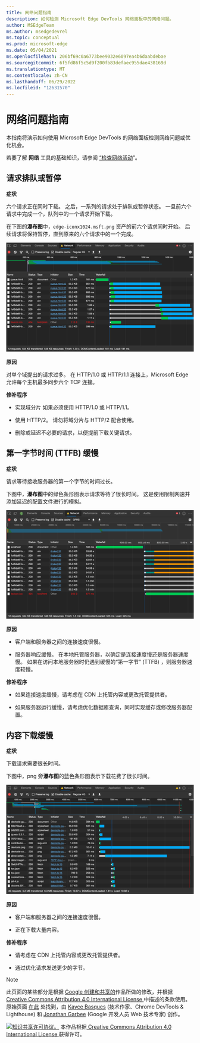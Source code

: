 ```yaml
---
title: 网络问题指南
description: 如何检测 Microsoft Edge DevTools 网络面板中的网络问题。
author: MSEdgeTeam
ms.author: msedgedevrel
ms.topic: conceptual
ms.prod: microsoft-edge
ms.date: 05/04/2021
ms.openlocfilehash: 206bf69c0a6773bee9032e6097ea4b6daabdebae
ms.sourcegitcommit: 6f5fd86f5c5d9f200fb83defaec955dae438169d
ms.translationtype: MT
ms.contentlocale: zh-CN
ms.lasthandoff: 06/29/2022
ms.locfileid: "12631570"
---
```

<!-- delete this notice and at bottom of file? search other repo to try to confirm that this article is based on a copy -->
<!-- Copyright Kayce Basques and Jonathan Garbee

   Licensed under the Apache License, Version 2.0 (the "License");
   you may not use this file except in compliance with the License.
   You may obtain a copy of the License at

       https://www.apache.org/licenses/LICENSE-2.0

   Unless required by applicable law or agreed to in writing, software
   distributed under the License is distributed on an "AS IS" BASIS,
   WITHOUT WARRANTIES OR CONDITIONS OF ANY KIND, either express or implied.
   See the License for the specific language governing permissions and
   limitations under the License.  -->
# <a name="network-issues-guide"></a>网络问题指南

本指南将演示如何使用 Microsoft Edge DevTools 的网络面板检测网络问题或优化机会。

若要了解 **网络** 工具的基础知识，请参阅 [“检查网络活动](index.md)”。


<!-- ====================================================================== -->
## <a name="queued-or-stalled-requests"></a>请求排队或暂停

**症状**

六个请求正在同时下载。  之后，一系列的请求处于排队或暂停状态。  一旦前六个请求中完成一个，队列中的一个请求开始下载。

在下图的**瀑布图**中，`edge-iconx1024.msft.png` 资产的前六个请求同时开始。  后续请求将保持暂停，直到原来的六个请求中的一个完成。

![网络面板中排队或停止的系列的示例。](../media/network-network-disabled-cache-resources-queue.msft.png)

**原因**

对单个域提出的请求过多。  在 HTTP/1.0 或 HTTP/1.1 连接上，Microsoft Edge 允许每个主机最多同步六个 TCP 连接。

**修补程序**

*  实现域分片<!-- (splitting resources across multiple domains)--> 如果必须使用 HTTP/1.0 或 HTTP/1.1。

*  使用 HTTP/2。  请勿将域分片与 HTTP/2 配合使用。

*  删除或延迟不必要的请求，以便提前下载关键请求。


<!-- ====================================================================== -->
## <a name="slow-time-to-first-byte-ttfb"></a>第一字节时间 (TTFB) 缓慢

**症状**

请求等待接收服务器的第一个字节的时间过长。

下图中，**瀑布图**中的绿色条形图表示请求等待了很长时间。  这是使用限制网速并添加延迟的配置文件进行的模拟。

![请求的示例，该请求的“到第一字节”时间较慢。](../media/network-network-resources-using-dial-up-profile.msft.png)

**原因**

*  客户端和服务器之间的连接速度很慢。

*  服务器响应缓慢。  在本地托管服务器，以确定是连接速度慢还是服务器速度慢。  如果在访问本地服务器时仍遇到缓慢的“第一字节” (TTFB) ，则服务器速度较慢。

**修补程序**

*  如果连接速度缓慢，请考虑在 CDN 上托管内容或更改托管提供者。

*  如果服务器运行缓慢，请考虑优化数据库查询，同时实现缓存或修改服务器配置。


<!-- ====================================================================== -->
## <a name="slow-content-download"></a>内容下载缓慢

**症状**

下载请求需要很长时间。

下图中，png 旁**瀑布图**的蓝色条形图表示下载花费了很长时间。

![需要很长时间才能下载的请求示例。](../media/network-network-resources-edge-devtools.msft.png)

**原因**

*  客户端和服务器之间的连接速度很慢。

*  正在下载大量内容。

**修补程序**

*  请考虑在 CDN 上托管内容或更改托管提供者。

*  通过优化请求发送更少的字节。

<!-- ## Contribute knowledge  / Getting in touch

Do you have a network issue that should be added to this guide?

*  Send a tweet to [@EdgeDevTools](https://twitter.com/intent/tweet?text=@EdgeDevTools%20[Network%20Issues%20Guide%20Suggestion]).
*  Click **Send Feedback** (![Send Feedback.](../media/smile-icon.msft.png)) in the DevTools or press `Alt`+`Shift`+`I` (Windows, Linux) or `Option`+`Shift`+`I` (macOS) to provide feedback or feature requests.
*  [Open an issue](https://github.com/MicrosoftDocs/edge-developer/issues/new?title=%5BDevTools%20Network%20Issues%20Guide%20Suggestion%5D) on the docs repo.  -->


<!-- ====================================================================== -->
<!-- delete this notice? search other repo to try to confirm that this article is a copy -->
> [!NOTE]
> 此页面的某些部分是根据 [Google 创建和共享的](https://developers.google.com/terms/site-policies)作品所做的修改，并根据[ Creative Commons Attribution 4.0 International License ](https://creativecommons.org/licenses/by/4.0)中描述的条款使用。
> 原始页面 [在此](https://developer.chrome.com/docs/devtools/network/) 处找到，由 [Kayce Basques](https://developers.google.com/web/resources/contributors#kayce-basques) (技术作家、Chrome DevTools \& Lighthouse) 和 [Jonathan Garbee](https://developers.google.com/web/resources/contributors#jonathan-garbee) (Google 开发人员 Web 技术专家) 创作。

[![知识共享许可协议。](../../media/cc-logo/88x31.png)](https://creativecommons.org/licenses/by/4.0)
本作品根据[ Creative Commons Attribution 4.0 International License ](https://creativecommons.org/licenses/by/4.0)获得许可。
